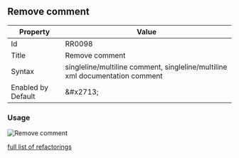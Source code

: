 ## Remove comment

| Property | Value |
| -------- | ----- |
| Id | RR0098 |
| Title | Remove comment |
| Syntax | singleline/multiline comment, singleline/multiline xml documentation comment |
| Enabled by Default | &\#x2713; |

### Usage

![Remove comment](../../images/refactorings/RemoveComment.png)

[full list of refactorings](Refactorings.md)